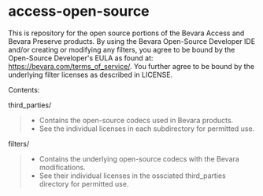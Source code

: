 # access-open-source

This is repository for the open source portions of the Bevara Access and Bevara Preserve products.   By using the Bevara Open-Source Developer IDE and/or creating or modifying any filters, you agree to be bound by the Open-Source Developer's EULA as found at: https://bevara.com/terms_of_service/. You further agree to be bound by the underlying filter licenses as described in LICENSE.


Contents:  


third_parties/ 
> - Contains the open-source codecs used in Bevara products.     
> - See the individual licenses in each subdirectory for permitted use. 


filters/
   
> - Contains the underlying open-source codecs with the Bevara modifications.     
> - See their individual licenses in the ossciated third_parties directory for permitted use. 




